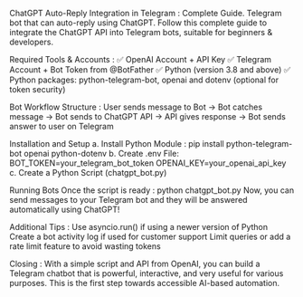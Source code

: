 ChatGPT Auto-Reply Integration in Telegram : Complete Guide.
Telegram bot that can auto-reply using ChatGPT. Follow this complete guide to integrate the ChatGPT API into Telegram bots, suitable for beginners & developers.

Required Tools & Accounts :
✅ OpenAI Account + API Key
✅ Telegram Account + Bot Token from @BotFather
✅ Python (version 3.8 and above)
✅ Python packages: python-telegram-bot, openai and dotenv (optional for token security)

Bot Workflow Structure :
User sends message to Bot → Bot catches message → Bot sends to ChatGPT API → API gives response → Bot sends answer to user on Telegram

Installation and Setup
 a. Install Python Module :
    pip install python-telegram-bot openai python-dotenv
 b. Create .env File:
    BOT_TOKEN=your_telegram_bot_token
    OPENAI_KEY=your_openai_api_key
 c. Create a Python Script (chatgpt_bot.py)

Running Bots
Once the script is ready :
python chatgpt_bot.py
Now, you can send messages to your Telegram bot and they will be answered automatically using ChatGPT!

Additional Tips :
Use asyncio.run() if using a newer version of Python
Create a bot activity log if used for customer support
Limit queries or add a rate limit feature to avoid wasting tokens

Closing :
With a simple script and API from OpenAI, you can build a Telegram chatbot that is powerful, interactive, and very useful for various purposes. This is the first step towards accessible AI-based automation.
